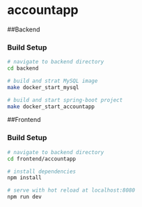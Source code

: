 # accountapp

##Backend
### Build Setup
``` bash
# navigate to backend directory
cd backend

# build and strat MySQL image
make docker_start_mysql

# build and start spring-boot project
make docker_start_accountapp
```

##Frontend

### Build Setup

``` bash
# navigate to backend directory
cd frontend/accountapp

# install dependencies
npm install

# serve with hot reload at localhost:8080
npm run dev

```

